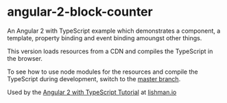 # angular-2-block-counter

An Angular 2 with TypeScript example which demonstrates a component, a template, property binding and event binding amoungst other things. 

This version loads resources from a CDN and compiles the TypeScript in the browser.

To see how to use node modules for the resources and compile the TypeScript during development,
switch to the [master branch](https://github.com/marklishman/angular-2-block-counter). 

Used by the [Angular 2 with TypeScript Tutorial](http://lishman.io/angular-2-tutorial) at [lishman.io](http://lishman.io)
